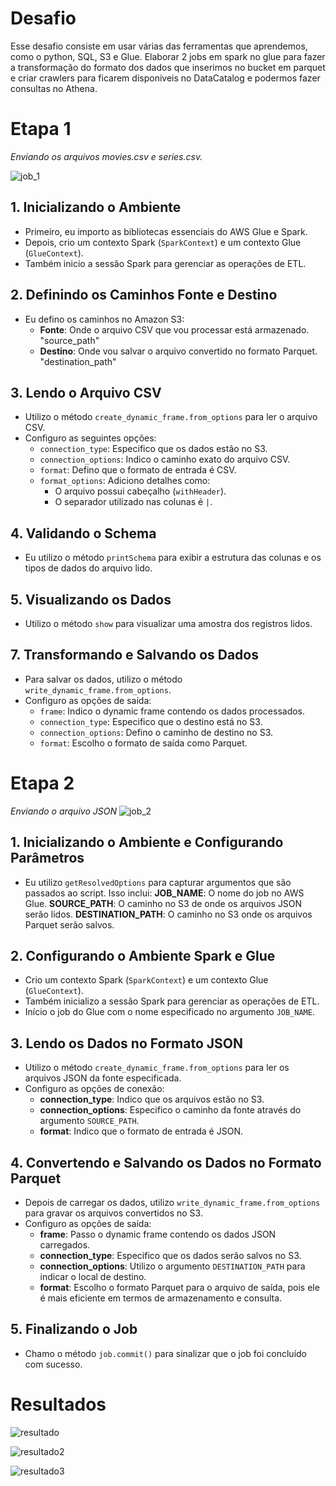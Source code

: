 # Desafio
Esse desafio consiste em usar várias das ferramentas que aprendemos, como o python, SQL, S3 e Glue. Elaborar 2 jobs em spark no glue para fazer a transformação do formato dos dados que inserimos no bucket em parquet e criar crawlers para ficarem disponiveis no DataCatalog e podermos fazer consultas no Athena.

# Etapa 1

*Enviando os arquivos movies.csv e series.csv.*

![job_1](../Evidências/Evidencia-Query.png)

## 1. **Inicializando o Ambiente**
- Primeiro, eu importo as bibliotecas essenciais do AWS Glue e Spark.
- Depois, crio um contexto Spark (`SparkContext`) e um contexto Glue (`GlueContext`).
- Também inicio a sessão Spark para gerenciar as operações de ETL.

## 2. **Definindo os Caminhos Fonte e Destino**
- Eu defino os caminhos no Amazon S3:
  - **Fonte**: Onde o arquivo CSV que vou processar está armazenado. "source_path"
  - **Destino**: Onde vou salvar o arquivo convertido no formato Parquet. "destination_path"

## 3. **Lendo o Arquivo CSV**
- Utilizo o método `create_dynamic_frame.from_options` para ler o arquivo CSV.
- Configuro as seguintes opções:
  - `connection_type`: Especifico que os dados estão no S3.
  - `connection_options`: Indico o caminho exato do arquivo CSV.
  - `format`: Defino que o formato de entrada é CSV.
  - `format_options`: Adiciono detalhes como:
    - O arquivo possui cabeçalho (`withHeader`).
    - O separador utilizado nas colunas é `|`.

## 4. **Validando o Schema**
- Eu utilizo o método `printSchema` para exibir a estrutura das colunas e os tipos de dados do arquivo lido.

## 5. **Visualizando os Dados**
- Utilizo o método `show` para visualizar uma amostra dos registros lidos.

## 7. **Transformando e Salvando os Dados**
- Para salvar os dados, utilizo o método `write_dynamic_frame.from_options`.
- Configuro as opções de saída:
  - `frame`: Indico o dynamic frame contendo os dados processados.
  - `connection_type`: Especifico que o destino está no S3.
  - `connection_options`: Defino o caminho de destino no S3.
  - `format`: Escolho o formato de saída como Parquet.

# Etapa 2

*Enviando o arquivo JSON*
![job_2](../Evidências/Evidencia-Script-2.png)

## 1. **Inicializando o Ambiente e Configurando Parâmetros**
- Eu utilizo `getResolvedOptions` para capturar argumentos que são passados ao script. Isso inclui:
**JOB_NAME**: O nome do job no AWS Glue.
**SOURCE_PATH**: O caminho no S3 de onde os arquivos JSON serão lidos.
**DESTINATION_PATH**: O caminho no S3 onde os arquivos Parquet serão salvos.


## 2. **Configurando o Ambiente Spark e Glue**
- Crio um contexto Spark (`SparkContext`) e um contexto Glue (`GlueContext`).
- Também inicializo a sessão Spark para gerenciar as operações de ETL.
- Início o job do Glue com o nome especificado no argumento `JOB_NAME`.

## 3. **Lendo os Dados no Formato JSON**
- Utilizo o método `create_dynamic_frame.from_options` para ler os arquivos JSON da fonte especificada.
- Configuro as opções de conexão:
  - **connection_type**: Indico que os arquivos estão no S3.
  - **connection_options**: Especifico o caminho da fonte através do argumento `SOURCE_PATH`.
  - **format**: Indico que o formato de entrada é JSON.

## 4. **Convertendo e Salvando os Dados no Formato Parquet**
- Depois de carregar os dados, utilizo `write_dynamic_frame.from_options` para gravar os arquivos convertidos no S3.
- Configuro as opções de saída:
  - **frame**: Passo o dynamic frame contendo os dados JSON carregados.
  - **connection_type**: Especifico que os dados serão salvos no S3.
  - **connection_options**: Utilizo o argumento `DESTINATION_PATH` para indicar o local de destino.
  - **format**: Escolho o formato Parquet para o arquivo de saída, pois ele é mais eficiente em termos de armazenamento e consulta.

## 5. **Finalizando o Job**
- Chamo o método `job.commit()` para sinalizar que o job foi concluído com sucesso.

# Resultados
![resultado](../Evidências/Evidencia-bucket.png)

![resultado2](../Evidências/Evidencia-bucket-2.png)

![resultado3](../Evidências/Evidencia-bucket-3.png)

